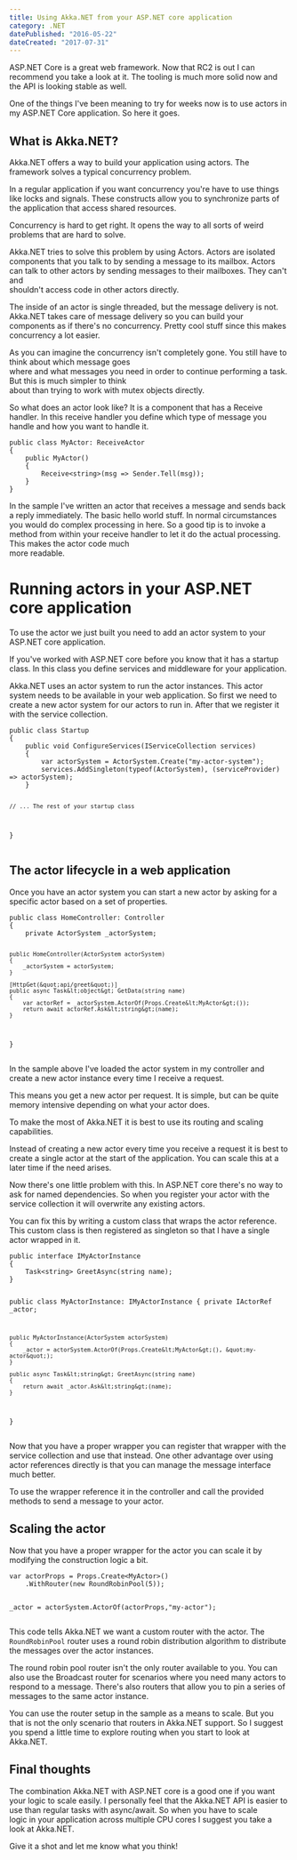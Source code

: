 ```yaml
---
title: Using Akka.NET from your ASP.NET core application
category: .NET
datePublished: "2016-05-22"
dateCreated: "2017-07-31"
---
```


<!--kg-card-begin: markdown--><p>ASP.NET Core is a great web framework. Now that RC2 is out I can recommend you take a look at it. The tooling is much more solid now and the API is looking stable as well.</p>
<p>One of the things I've been meaning to try for weeks now is to use actors in my ASP.NET Core application. So here it goes.</p>
<!-- more -->
<h2 id="whatisakkanet">What is Akka.NET?</h2>
<p>Akka.NET offers a way to build your application using actors. The framework solves a typical concurrency problem.</p>
<p>In a regular application if you want concurrency you're have to use things like locks and signals. These constructs allow you to synchronize parts of the application that access shared resources.</p>
<p>Concurrency is hard to get right. It opens the way to all sorts of weird problems that are hard to solve.</p>
<p>Akka.NET tries to solve this problem by using Actors. Actors are isolated components that you talk to by sending a message to its mailbox. Actors can talk to other actors by sending messages to their mailboxes. They can't and<br>
shouldn't access code in other actors directly.</p>
<p>The inside of an actor is single threaded, but the message delivery is not. Akka.NET takes care of message delivery so you can build your components as if there's no concurrency. Pretty cool stuff since this makes concurrency a lot easier.</p>
<p>As you can imagine the concurrency isn't completely gone. You still have to think about which message goes<br>
where and what messages you need in order to continue performing a task. But this is much simpler to think<br>
about than trying to work with mutex objects directly.</p>
<p>So what does an actor look like? It is a component that has a Receive handler. In this receive handler you define which type of message you handle and how you want to handle it.</p>
<pre><code class="language-csharp">public class MyActor: ReceiveActor
{
    public MyActor()
    {
        Receive&lt;string&gt;(msg =&gt; Sender.Tell(msg));
    }
}
</code></pre>
<p>In the sample I've written an actor that receives a message and sends back a reply immediately. The basic hello world stuff. In normal circumstances you would do complex processing in here. So a good tip is to invoke a<br>
method from within your receive handler to let it do the actual processing. This makes the actor code much<br>
more readable.</p>
<h1 id="runningactorsinyouraspnetcoreapplication">Running actors in your ASP.NET core application</h1>
<p>To use the actor we just built you need to add an actor system to your ASP.NET core application.</p>
<p>If you've worked with ASP.NET core before you know that it has a startup class. In this class you define services and middleware for your application.</p>
<p>Akka.NET uses an actor system to run the actor instances. This actor system needs to be available in your web application. So first we need to create a new actor system for our actors to run in. After that we register it with the service collection.</p>
<pre><code class="language-csharp">public class Startup
{
    public void ConfigureServices(IServiceCollection services)
    {
        var actorSystem = ActorSystem.Create(&quot;my-actor-system&quot;);
        services.AddSingleton(typeof(ActorSystem), (serviceProvider) =&gt; actorSystem);
    }

    // ... The rest of your startup class

}
</code></pre>

<h2 id="theactorlifecycleinawebapplication">The actor lifecycle in a web application</h2>
<p>Once you have an actor system you can start a new actor by asking for a specific actor based on a set of properties.</p>
<pre><code class="language-csharp">public class HomeController: Controller
{
    private ActorSystem _actorSystem;

    public HomeController(ActorSystem actorSystem)
    {
        _actorSystem = actorSystem;
    }

    [HttpGet(&quot;api/greet&quot;)]
    public async Task&lt;object&gt; GetData(string name)
    {
        var actorRef = _actorSystem.ActorOf(Props.Create&lt;MyActor&gt;());
        return await actorRef.Ask&lt;string&gt;(name);
    }

}
</code></pre>

<p>In the sample above I've loaded the actor system in my controller and create a new actor instance every time I receive a request.</p>
<p>This means you get a new actor per request. It is simple, but can be quite memory intensive depending on what your actor does.</p>
<p>To make the most of Akka.NET it is best to use its routing and scaling capabilities.</p>
<p>Instead of creating a new actor every time you receive a request it is best to create a single actor at the start of the application. You can scale this at a later time if the need arises.</p>
<p>Now there's one little problem with this. In ASP.NET core there's no way to ask for named dependencies. So when you register your actor with the service collection it will overwrite any existing actors.</p>
<p>You can fix this by writing a custom class that wraps the actor reference. This custom class is then registered as singleton so that I have a single actor wrapped in it.</p>
<pre><code class="language-csharp">public interface IMyActorInstance
{
    Task&lt;string&gt; GreetAsync(string name);
}

public class MyActorInstance: IMyActorInstance
{
private IActorRef \_actor;

    public MyActorInstance(ActorSystem actorSystem)
    {
        _actor = actorSystem.ActorOf(Props.Create&lt;MyActor&gt;(), &quot;my-actor&quot;);
    }

    public async Task&lt;string&gt; GreetAsync(string name)
    {
        return await _actor.Ask&lt;string&gt;(name);
    }

}
</code></pre>

<p>Now that you have a proper wrapper you can register that wrapper with the service collection and use that instead. One other advantage over using actor references directly is that you can manage the message interface much better.</p>
<p>To use the wrapper reference it in the controller and call the provided methods to send a message to your actor.</p>
<h2 id="scalingtheactor">Scaling the actor</h2>
<p>Now that you have a proper wrapper for the actor you can scale it by modifying the construction logic a bit.</p>
<pre><code class="language-csharp">var actorProps = Props.Create&lt;MyActor&gt;()
    .WithRouter(new RoundRobinPool(5));

\_actor = actorSystem.ActorOf(actorProps,&quot;my-actor&quot;);
</code></pre>

<p>This code tells Akka.NET we want a custom router with the actor. The <code>RoundRobinPool</code> router uses a round robin distribution algorithm to distribute the messages over the actor instances.</p>
<p>The round robin pool router isn't the only router available to you. You can also use the Broadcast router for scenarios where you need many actors to respond to a message. There's also routers that allow you to pin a series of messages to the same actor instance.</p>
<p>You can use the router setup in the sample as a means to scale. But you that is not the only scenario that routers in Akka.NET support. So I suggest you spend a little time to explore routing when you start to look at Akka.NET.</p>
<h2 id="finalthoughts">Final thoughts</h2>
<p>The combination Akka.NET with ASP.NET core is a good one if you want your logic to scale easily. I personally feel that the Akka.NET API is easier to use than regular tasks with async/await. So when you have to scale<br>
logic in your application across multiple CPU cores I suggest you take a look at Akka.NET.</p>
<p>Give it a shot and let me know what you think!</p>
<!--kg-card-end: markdown-->
